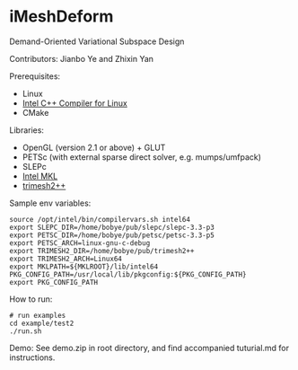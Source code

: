 iMeshDeform
===========
Demand-Oriented Variational Subspace Design

Contributors: Jianbo Ye and Zhixin Yan

Prerequisites:

 - Linux
 - [Intel C++ Compiler for Linux](http://software.intel.com/en-us/non-commercial-software-development)
 - CMake

Libraries:

 - OpenGL (version 2.1 or above) + GLUT
 - PETSc (with external sparse direct solver, e.g. mumps/umfpack)
 - SLEPc
 - [Intel MKL](http://software.intel.com/en-us/articles/intel-math-kernel-library-documentation)
 - [trimesh2++](https://github.com/bobye/trimesh2plus)

Sample env variables:

	source /opt/intel/bin/compilervars.sh intel64
	export SLEPC_DIR=/home/bobye/pub/slepc/slepc-3.3-p3
	export PETSC_DIR=/home/bobye/pub/petsc/petsc-3.3-p5
	export PETSC_ARCH=linux-gnu-c-debug
	export TRIMESH2_DIR=/home/bobye/pub/trimesh2++
	export TRIMESH2_ARCH=Linux64
	export MKLPATH=${MKLROOT}/lib/intel64
	PKG_CONFIG_PATH=/usr/local/lib/pkgconfig:${PKG_CONFIG_PATH}
	export PKG_CONFIG_PATH


How to run:
	
	# run examples
	cd example/test2
	./run.sh

Demo:
See demo.zip in root directory, and find accompanied tuturial.md for instructions.
